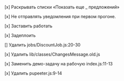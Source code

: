 [x] Раскрывать списки «Показать еще \_ предложений»

[x] Не отправлять уведомления при первом прогоне.

[x] Заставить работать

[x] Задеплоить

[] Удалить jobs/DiscountJob.js:20-30

[x] Удалить lib/classes/ChangesMessage.old.js

[x] Заменить демо-задачу на рабочую index.js:11-13

[x] Удалить pupeeter.js:9-14
